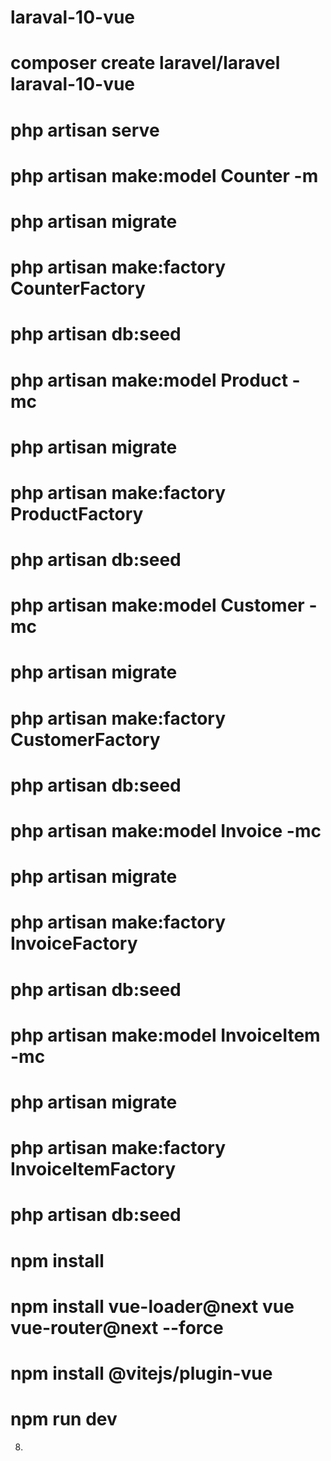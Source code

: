 # laraval-10-vue
# composer create laravel/laravel laraval-10-vue
# php artisan serve
# php artisan make:model Counter -m
# php artisan migrate
# php artisan make:factory CounterFactory
# php artisan db:seed
# php artisan make:model Product -mc
# php artisan migrate
# php artisan make:factory ProductFactory
# php artisan db:seed
# php artisan make:model Customer -mc
# php artisan migrate
# php artisan make:factory CustomerFactory
# php artisan db:seed
# php artisan make:model Invoice -mc
# php artisan migrate
# php artisan make:factory InvoiceFactory
# php artisan db:seed
# php artisan make:model InvoiceItem -mc
# php artisan migrate
# php artisan make:factory InvoiceItemFactory
# php artisan db:seed

# npm install
# npm install vue-loader@next vue vue-router@next --force
# npm install @vitejs/plugin-vue

# npm run dev 


8.